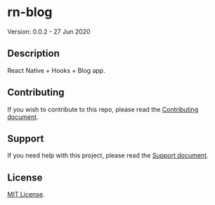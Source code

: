 # rn-blog

Version: 0.0.2 - 27 Jun 2020

## Description

React Native + Hooks + Blog app.

## Contributing

If you wish to contribute to this repo, please read the [Contributing document](.github/CONTRIBUTING.md).

## Support

If you need help with this project, please read the [Support document](.github/SUPPORT.md).

## License

[MIT License](LICENSE).
